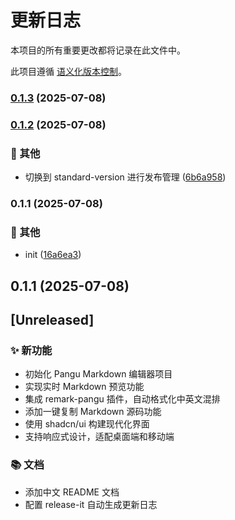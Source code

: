 # 更新日志

本项目的所有重要更改都将记录在此文件中。

此项目遵循 [语义化版本控制](https://semver.org/lang/zh-CN/)。


### [0.1.3](https://github.com/lchtao26/PanguMarkdown/compare/v0.1.2...v0.1.3) (2025-07-08)

### [0.1.2](https://github.com/lchtao26/PanguMarkdown/compare/v0.1.1...v0.1.2) (2025-07-08)


### 🔧 其他

* 切换到 standard-version 进行发布管理 ([6b6a958](https://github.com/lchtao26/PanguMarkdown/commit/6b6a9583eb13f6ef2a21a9d1a81f4263d102e707))

### 0.1.1 (2025-07-08)


### 🔧 其他

* init ([16a6ea3](https://github.com/lchtao26/PanguMarkdown/commit/16a6ea3cc18b2f1b8cdb342b6bd34d0938bac6de))

## 0.1.1 (2025-07-08)

## [Unreleased]

### ✨ 新功能
- 初始化 Pangu Markdown 编辑器项目
- 实现实时 Markdown 预览功能
- 集成 remark-pangu 插件，自动格式化中英文混排
- 添加一键复制 Markdown 源码功能
- 使用 shadcn/ui 构建现代化界面
- 支持响应式设计，适配桌面端和移动端

### 📚 文档
- 添加中文 README 文档
- 配置 release-it 自动生成更新日志
